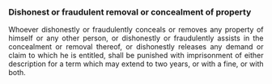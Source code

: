 ### Dishonest or fraudulent removal or concealment of property
<div style="text-align: justify">

Whoever dishonestly or fraudulently conceals or removes any property of himself or any other person, or dishonestly or fraudulently assists in the concealment or removal thereof, or dishonestly releases any demand or claim to which he is entitled, shall be punished with imprisonment of either description for a term which may extend to two years, or with a fine, or with both.

</div>
